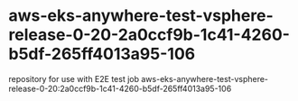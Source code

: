 # aws-eks-anywhere-test-vsphere-release-0-20-2a0ccf9b-1c41-4260-b5df-265ff4013a95-106
repository for use with E2E test job aws-eks-anywhere-test-vsphere-release-0-20:2a0ccf9b-1c41-4260-b5df-265ff4013a95-106
